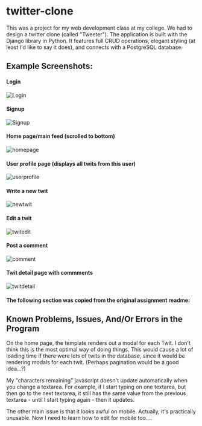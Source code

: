 # twitter-clone
This was a project for my web development class at my college. We had to design a twitter clone (called "Tweeter"). The application is built with the Django library in Python. It features full CRUD operations, elegant styling (at least I'd like to say it does), and connects with a PostgreSQL database. 

## Example Screenshots:

#### Login
![Login](https://i.imgur.com/KY5N2WP.png)

#### Signup
![Signup](https://i.imgur.com/Qsd6Umg.png)

#### Home page/main feed (scrolled to bottom)
![homepage](https://i.imgur.com/DLfJjpI.png)

#### User profile page (displays all twits from this user)
![userprofile](https://i.imgur.com/MKg7M3O.png)

#### Write a new twit
![newtwit](https://i.imgur.com/8BUPl2p.png)

#### Edit a twit
![twitedit](https://i.imgur.com/dPfCayZ.png)

#### Post a comment
![comment](https://i.imgur.com/Jsk5TDb.png)

#### Twit detail page with commments
![twitdetail](https://i.imgur.com/j3L0LmI.png)



#### The following section was copied from the original assignment readme:
## Known Problems, Issues, And/Or Errors in the Program
On the home page, the template renders out a modal for each Twit. I don't think this is the most optimal way of doing things. This would cause a lot of loading time if there were lots of twits in the database, since it would be rendering modals for each twit. (Perhaps pagination would be a good idea...?)

My "characters remaining" javascript doesn't update automatically when you change a textarea. For example, if I start typing on one textarea, but then go to the next textarea, it still has the same value from the previous textarea - until I start typing again - then it updates. 

The other main issue is that it looks awful on mobile. Actually, it's practically unusable. Now I need to learn how to edit for mobile too....

